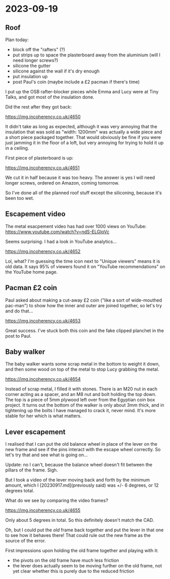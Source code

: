 # 2023-09-19

## Roof

Plan today:

* block off the "rafters" (?)
* put strips up to space the plasterboard away from the aluminium (will I need longer screws?)
* silicone the gutter
* silicone against the wall if it's dry enough
* put insulation up
* post Paul's coin (maybe include a £2 pacman if there's time)

I put up the OSB rafter-blocker pieces while Emma and Lucy were at Tiny Talks,
and got most of the insulation done.

Did the rest after they got back:

https://img.incoherency.co.uk/4650

It didn't take as long as expected, although it was very annoying that the insulation that was sold
as "width: 1200mm" was actually a wide piece and a short piece packaged together. That would obviously
be fine if you were just jamming it in the floor of a loft, but very annoying for trying to hold
it up in a ceiling.

First piece of plasterboard is up:

https://img.incoherency.co.uk/4651

We cut it in half because it was too heavy. The answer is yes I will need longer screws, ordered on Amazon,
coming tomorrow.

So I've done all of the planned roof stuff except the siliconing, because it's been too wet.

## Escapement video

The metal esacpement video has had over 1000 views on YouTube: https://www.youtube.com/watch?v=ndS-ELGlqVc

Seems surprising. I had a look in YouTube analytics...

https://img.incoherency.co.uk/4652

Lol, what? I'm guessing the time icon next to "Unique viewers" means it is old data. It says
95% of viewers found it on "YouTube recommendations" on the YouTube home page.

## Pacman £2 coin

Paul asked about making a cut-away £2 coin ("like a sort of wide-mouthed pac-man") to show how
the inner and outer are joined together, so let's try and do that...

https://img.incoherency.co.uk/4653

Great success. I've stuck both this coin and the fake clipped planchet in the post to Paul.

## Baby walker

The baby walker wants some scrap metal in the bottom to weight it down, and then some wood on top
of the metal to stop Lucy grabbing the metal.

https://img.incoherency.co.uk/4654

Instead of scrap metal, I filled it with stones. There is an M20 nut in each corner acting as a spacer,
and an M8 nut and bolt holding the top down. The top is a piece of 5mm plywood left over from the
Egyptian coin box project. It turns out the bottom of the walker is only about 3mm thick, and in tightening
up the bolts I have managed to crack it, never mind. It's more stable for her which is what matters.

## Lever escapement

I realised that I can put the old balance wheel in place of the lever on the new frame and see if the
pins interact with the escape wheel correctly. So let's try that and see what is going on...

Update: no I can't, because the balance wheel doesn't fit between the pillars of the frame. Sigh.

But I took a video of the lever moving back and forth by the minimum amount, which I [20230917.md](previously said)
was +/- 6 degrees, or 12 degrees total.

What do we see by comparing the video frames?

https://img.incoherency.co.uk/4655

Only about 5 degrees in total. So this definitely doesn't match the CAD.

Oh, but I could put the *old* frame back together and put the lever in that one to see how it behaves there!
That could rule out the new frame as the source of the error.

First impressions upon holding the old frame together and playing with it:

* the pivots on the old frame have *much* less friction
* the lever does actually seem to be moving further on the old frame, not yet clear whether this is purely due to the reduced friction
